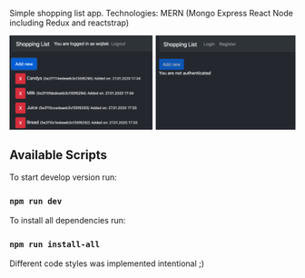 Simple shopping list app. Technologies: MERN (Mongo Express React Node including Redux and reactstrap) 

![Screen](screen.png)

## Available Scripts

To start develop version run:
### `npm run dev`

To install all dependencies run:
### `npm run install-all`

Different code styles was implemented intentional ;)
